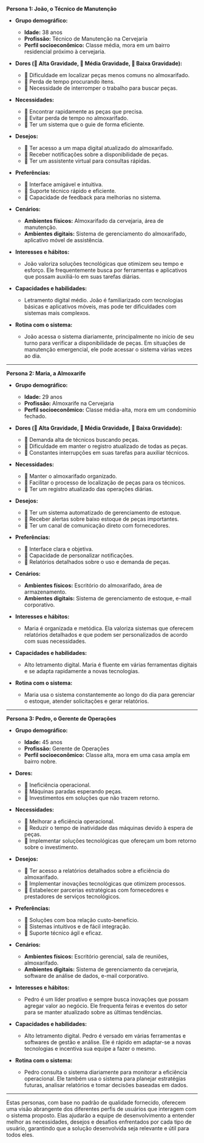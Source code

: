 **Persona 1: João, o Técnico de Manutenção**

- **Grupo demográfico:** 
  - **Idade:** 38 anos
  - **Profissão:** Técnico de Manutenção na Cervejaria
  - **Perfil socioeconômico:** Classe média, mora em um bairro residencial próximo à cervejaria.

- **Dores (🔴 Alta Gravidade, 🔶 Média Gravidade, 🔵 Baixa Gravidade):**
  - 🔴 Dificuldade em localizar peças menos comuns no almoxarifado.
  - 🔶 Perda de tempo procurando itens.
  - 🔵 Necessidade de interromper o trabalho para buscar peças.

- **Necessidades:**
  - 🔴 Encontrar rapidamente as peças que precisa.
  - 🔶 Evitar perda de tempo no almoxarifado.
  - 🔵 Ter um sistema que o guie de forma eficiente.

- **Desejos:**
  - 🔴 Ter acesso a um mapa digital atualizado do almoxarifado.
  - 🔶 Receber notificações sobre a disponibilidade de peças.
  - 🔵 Ter um assistente virtual para consultas rápidas.

- **Preferências:**
  - 🔴 Interface amigável e intuitiva.
  - 🔶 Suporte técnico rápido e eficiente.
  - 🔵 Capacidade de feedback para melhorias no sistema.

- **Cenários:** 
  - **Ambientes físicos:** Almoxarifado da cervejaria, área de manutenção.
  - **Ambientes digitais:** Sistema de gerenciamento do almoxarifado, aplicativo móvel de assistência.

- **Interesses e hábitos:** 
  - João valoriza soluções tecnológicas que otimizem seu tempo e esforço. Ele frequentemente busca por ferramentas e aplicativos que possam auxiliá-lo em suas tarefas diárias.

- **Capacidades e habilidades:** 
  - Letramento digital médio. João é familiarizado com tecnologias básicas e aplicativos móveis, mas pode ter dificuldades com sistemas mais complexos.

- **Rotina com o sistema:** 
  - João acessa o sistema diariamente, principalmente no início de seu turno para verificar a disponibilidade de peças. Em situações de manutenção emergencial, ele pode acessar o sistema várias vezes ao dia.

---

**Persona 2: Maria, a Almoxarife**

- **Grupo demográfico:** 
  - **Idade:** 29 anos
  - **Profissão:** Almoxarife na Cervejaria
  - **Perfil socioeconômico:** Classe média-alta, mora em um condomínio fechado.

- **Dores (🔴 Alta Gravidade, 🔶 Média Gravidade, 🔵 Baixa Gravidade):**
  - 🔴 Demanda alta de técnicos buscando peças.
  - 🔶 Dificuldade em manter o registro atualizado de todas as peças.
  - 🔵 Constantes interrupções em suas tarefas para auxiliar técnicos.

- **Necessidades:**
  - 🔴 Manter o almoxarifado organizado.
  - 🔶 Facilitar o processo de localização de peças para os técnicos.
  - 🔵 Ter um registro atualizado das operações diárias.

- **Desejos:**
  - 🔴 Ter um sistema automatizado de gerenciamento de estoque.
  - 🔶 Receber alertas sobre baixo estoque de peças importantes.
  - 🔵 Ter um canal de comunicação direto com fornecedores.

- **Preferências:**
  - 🔴 Interface clara e objetiva.
  - 🔶 Capacidade de personalizar notificações.
  - 🔵 Relatórios detalhados sobre o uso e demanda de peças.

- **Cenários:** 
  - **Ambientes físicos:** Escritório do almoxarifado, área de armazenamento.
  - **Ambientes digitais:** Sistema de gerenciamento de estoque, e-mail corporativo.

- **Interesses e hábitos:** 
  - Maria é organizada e metódica. Ela valoriza sistemas que oferecem relatórios detalhados e que podem ser personalizados de acordo com suas necessidades.

- **Capacidades e habilidades:** 
  - Alto letramento digital. Maria é fluente em várias ferramentas digitais e se adapta rapidamente a novas tecnologias.

- **Rotina com o sistema:** 
  - Maria usa o sistema constantemente ao longo do dia para gerenciar o estoque, atender solicitações e gerar relatórios.

---

**Persona 3: Pedro, o Gerente de Operações**

- **Grupo demográfico:** 
  - **Idade:** 45 anos
  - **Profissão:** Gerente de Operações
  - **Perfil socioeconômico:** Classe alta, mora em uma casa ampla em bairro nobre.

- **Dores:** 
  - 🔴 Ineficiência operacional.
  - 🔶 Máquinas paradas esperando peças.
  - 🔵 Investimentos em soluções que não trazem retorno.

- **Necessidades:**
  - 🔴 Melhorar a eficiência operacional.
  - 🔶 Reduzir o tempo de inatividade das máquinas devido à espera de peças.
  - 🔵 Implementar soluções tecnológicas que ofereçam um bom retorno sobre o investimento.

- **Desejos:**
  - 🔴 Ter acesso a relatórios detalhados sobre a eficiência do almoxarifado.
  - 🔶 Implementar inovações tecnológicas que otimizem processos.
  - 🔵 Estabelecer parcerias estratégicas com fornecedores e prestadores de serviços tecnológicos.

- **Preferências:**
  - 🔴 Soluções com boa relação custo-benefício.
  - 🔶 Sistemas intuitivos e de fácil integração.
  - 🔵 Suporte técnico ágil e eficaz.

- **Cenários:** 
  - **Ambientes físicos:** Escritório gerencial, sala de reuniões, almoxarifado.
  - **Ambientes digitais:** Sistema de gerenciamento da cervejaria, software de análise de dados, e-mail corporativo.

- **Interesses e hábitos:** 
  - Pedro é um líder proativo e sempre busca inovações que possam agregar valor ao negócio. Ele frequenta feiras e eventos do setor para se manter atualizado sobre as últimas tendências.

- **Capacidades e habilidades:** 
  - Alto letramento digital. Pedro é versado em várias ferramentas e softwares de gestão e análise. Ele é rápido em adaptar-se a novas tecnologias e incentiva sua equipe a fazer o mesmo.

- **Rotina com o sistema:** 
  - Pedro consulta o sistema diariamente para monitorar a eficiência operacional. Ele também usa o sistema para planejar estratégias futuras, analisar relatórios e tomar decisões baseadas em dados.

---

Estas personas, com base no padrão de qualidade fornecido, oferecem uma visão abrangente dos diferentes perfis de usuários que interagem com o sistema proposto. Elas ajudarão a equipe de desenvolvimento a entender melhor as necessidades, desejos e desafios enfrentados por cada tipo de usuário, garantindo que a solução desenvolvida seja relevante e útil para todos eles.